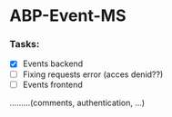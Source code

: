# ABP-Event-MS


### Tasks:
- [x] Events backend
- [ ] Fixing requests error (acces denid??)
- [ ] Events frontend

.........(comments, authentication, ...)
